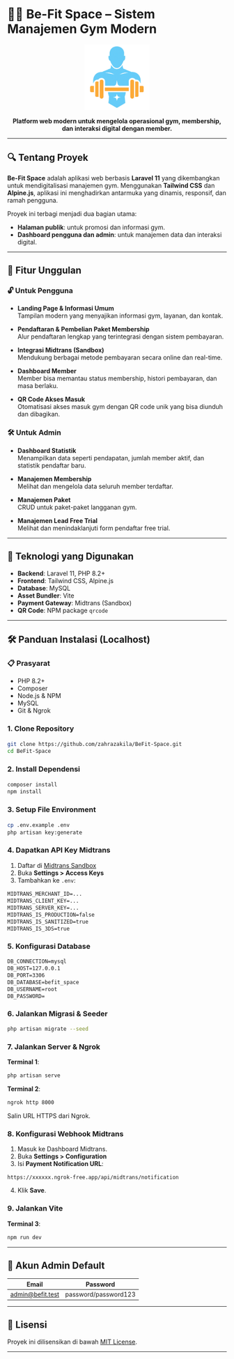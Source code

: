 # 🏋️‍♀️ Be-Fit Space – Sistem Manajemen Gym Modern

<p align="center">
  <img src="https://raw.githubusercontent.com/zahrazakila/BeFit-Space/main/public/img/logo.png" width="150" alt="Be-Fit Space Logo">
</p>

<p align="center">
  <strong>Platform web modern untuk mengelola operasional gym, membership, dan interaksi digital dengan member.</strong>
</p>

<hr>

## 🔍 Tentang Proyek

**Be-Fit Space** adalah aplikasi web berbasis **Laravel 11** yang dikembangkan untuk mendigitalisasi manajemen gym. Menggunakan **Tailwind CSS** dan **Alpine.js**, aplikasi ini menghadirkan antarmuka yang dinamis, responsif, dan ramah pengguna.

Proyek ini terbagi menjadi dua bagian utama:
- **Halaman publik**: untuk promosi dan informasi gym.
- **Dashboard pengguna dan admin**: untuk manajemen data dan interaksi digital.

---

## 🚀 Fitur Unggulan

### 🔓 Untuk Pengguna
- **Landing Page & Informasi Umum**  
  Tampilan modern yang menyajikan informasi gym, layanan, dan kontak.
  
- **Pendaftaran & Pembelian Paket Membership**  
  Alur pendaftaran lengkap yang terintegrasi dengan sistem pembayaran.

- **Integrasi Midtrans (Sandbox)**  
  Mendukung berbagai metode pembayaran secara online dan real-time.

- **Dashboard Member**  
  Member bisa memantau status membership, histori pembayaran, dan masa berlaku.

- **QR Code Akses Masuk**  
  Otomatisasi akses masuk gym dengan QR code unik yang bisa diunduh dan dibagikan.

### 🛠️ Untuk Admin
- **Dashboard Statistik**  
  Menampilkan data seperti pendapatan, jumlah member aktif, dan statistik pendaftar baru.

- **Manajemen Membership**  
  Melihat dan mengelola data seluruh member terdaftar.

- **Manajemen Paket**  
  CRUD untuk paket-paket langganan gym.

- **Manajemen Lead Free Trial**  
  Melihat dan menindaklanjuti form pendaftar free trial.

---

## 🧰 Teknologi yang Digunakan

- **Backend**: Laravel 11, PHP 8.2+
- **Frontend**: Tailwind CSS, Alpine.js
- **Database**: MySQL
- **Asset Bundler**: Vite
- **Payment Gateway**: Midtrans (Sandbox)
- **QR Code**: NPM package `qrcode`

---

## 🛠️ Panduan Instalasi (Localhost)

### 📋 Prasyarat
- PHP 8.2+
- Composer
- Node.js & NPM
- MySQL
- Git & Ngrok

### 1. Clone Repository
```bash
git clone https://github.com/zahrazakila/BeFit-Space.git
cd BeFit-Space
````

### 2. Install Dependensi

```bash
composer install
npm install
```

### 3. Setup File Environment

```bash
cp .env.example .env
php artisan key:generate
```

### 4. Dapatkan API Key Midtrans

1. Daftar di [Midtrans Sandbox](https://dashboard.sandbox.midtrans.com/register)
2. Buka **Settings > Access Keys**
3. Tambahkan ke `.env`:

```env
MIDTRANS_MERCHANT_ID=...
MIDTRANS_CLIENT_KEY=...
MIDTRANS_SERVER_KEY=...
MIDTRANS_IS_PRODUCTION=false
MIDTRANS_IS_SANITIZED=true
MIDTRANS_IS_3DS=true
```

### 5. Konfigurasi Database

```env
DB_CONNECTION=mysql
DB_HOST=127.0.0.1
DB_PORT=3306
DB_DATABASE=befit_space
DB_USERNAME=root
DB_PASSWORD=
```

### 6. Jalankan Migrasi & Seeder

```bash
php artisan migrate --seed
```

### 7. Jalankan Server & Ngrok

**Terminal 1**:

```bash
php artisan serve
```

**Terminal 2**:

```bash
ngrok http 8000
```

Salin URL HTTPS dari Ngrok.

### 8. Konfigurasi Webhook Midtrans

1. Masuk ke Dashboard Midtrans.
2. Buka **Settings > Configuration**
3. Isi **Payment Notification URL**:

```
https://xxxxxx.ngrok-free.app/api/midtrans/notification
```

4. Klik **Save**.

### 9. Jalankan Vite

**Terminal 3**:

```bash
npm run dev
```

---

## 🔐 Akun Admin Default

| Email                                       | Password |
| ------------------------------------------- | -------- |
| [admin@befit.test](mailto:admin@befit.test) | password/password123 |

---

## 📄 Lisensi

Proyek ini dilisensikan di bawah [MIT License](https://opensource.org/licenses/MIT).

---
